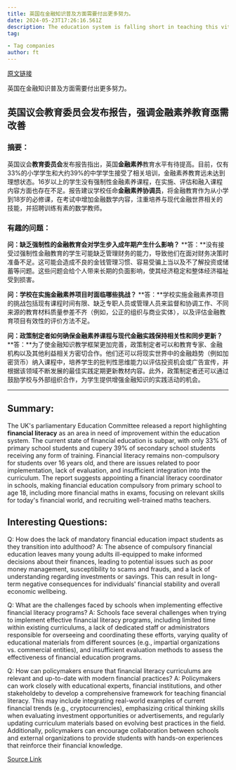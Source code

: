 ```yaml
---
title: 英国在金融知识普及方面需要付出更多努力。
date: 2024-05-23T17:26:16.561Z
description: The education system is falling short in teaching this vital life skill
tag: 

- Tag companies
author: ft
---
```


[原文链接](https://ft.com/content/0a349c13-37a9-4655-8874-59be5812dc2d)

英国在金融知识普及方面需要付出更多努力。

## **英国议会教育委员会**发布报告，强调金融素养教育亟需改善


### 摘要：
英国议会**教育委员会**发布报告指出，英国**金融素养**教育水平有待提高。目前，仅有33%的小学学生和大约39%的中学学生接受了相关培训，金融素养教育远未达到理想状态。16岁以上的学生没有强制性金融素养课程，在实施、评估和融入课程内容方面也存在不足。报告建议学校任命**金融素养协调员**，将金融教育作为从小学到18岁的必修课，在考试中增加金融数学内容，注重培养与现代金融世界相关的技能，并招聘训练有素的数学教师。

### 有趣的问题：

**问：缺乏强制性的金融教育会对学生步入成年期产生什么影响？**
**答：**没有接受过强制性金融教育的学生可能缺乏管理财务的能力，导致他们在面对财务决策时准备不足。这可能会造成不良的金钱管理习惯、容易受骗上当以及不了解投资或储蓄等问题。这些问题会给个人带来长期的负面影响，使其经济稳定和整体经济福祉受到损害。

**问：学校在实施金融素养项目时面临哪些挑战？**
**答：**学校实施金融素养项目的挑战包括现有课程时间有限、缺乏专职人员或管理人员来监督和协调工作、不同来源的教育材料质量参差不齐（例如，公正的组织与商业实体），以及评估金融教育项目有效性的评价方法不足。

**问：政策制定者如何确保金融素养课程与现代金融实践保持相关性和同步更新？**
**答：**为了使金融知识教学框架更加完善，政策制定者可以和教育专家、金融机构以及其他利益相关方密切合作。他们还可以将现实世界中的金融趋势（例如加密货币）纳入课程中，培养学生的批判性思维能力以评估投资机会或广告宣传，并根据该领域不断发展的最佳实践定期更新教材内容。此外，政策制定者还可以通过鼓励学校与外部组织合作，为学生提供增强金融知识的实践活动的机会。

---

## Summary:
The UK's parliamentary Education Committee released a report highlighting **financial literacy** as an area in need of improvement within the education system. The current state of financial education is subpar, with only 33% of primary school students and cupery 39% of secondary school students receiving any form of training. Financial literacy remains non-compulsory for students over 16 years old, and there are issues related to poor implementation, lack of evaluation, and insufficient integration into the curriculum. The report suggests appointing a financial literacy coordinator in schools, making financial education compulsory from primary school to age 18, including more financial maths in exams, focusing on relevant skills for today's financial world, and recruiting well-trained maths teachers.

## Interesting Questions:
Q: How does the lack of mandatory financial education impact students as they transition into adulthood?
A: The absence of compulsory financial education leaves many young adults ill-equipped to make informed decisions about their finances, leading to potential issues such as poor money management, susceptibility to scams and frauds, and a lack of understanding regarding investments or savings. This can result in long-term negative consequences for individuals' financial stability and overall economic wellbeing.

Q: What are the challenges faced by schools when implementing effective financial literacy programs?
A: Schools face several challenges when trying to implement effective financial literacy programs, including limited time within existing curriculums, a lack of dedicated staff or administrators responsible for overseeing and coordinating these efforts, varying quality of educational materials from different sources (e.g., impartial organizations vs. commercial entities), and insufficient evaluation methods to assess the effectiveness of financial education programs.

Q: How can policymakers ensure that financial literacy curriculums are relevant and up-to-date with modern financial practices?
A: Policymakers can work closely with educational experts, financial institutions, and other stakeholdeby to develop a comprehensive framework for teaching financial literacy. This may include integrating real-world examples of current financial trends (e.g., cryptocurrencies), emphasizing critical thinking skills when evaluating investment opportunities or advertisements, and regularly updating curriculum materials based on evolving best practices in the field. Additionally, policymakers can encourage collaboration between schools and external organizations to provide students with hands-on experiences that reinforce their financial knowledge.

[Source Link](https://ft.com/content/0a349c13-37a9-4655-8874-59be5812dc2d)

